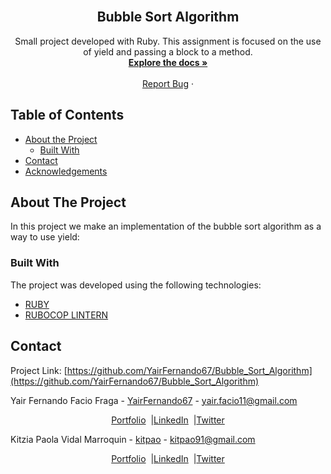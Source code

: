 
<!-- PROJECT LOGO -->
<br />
<p align="center">
  <h2 align="center"> Bubble Sort Algorithm </h2>
  <p align="center">
    Small project developed with Ruby. This assignment is focused on the use of yield and passing a block to a method.
    <br />
    <a href="https://github.com/YairFernando67/Bubble_Sort_Algorithm"><strong>Explore the docs »</strong></a>
    <br />
    <br />
    <a href="https://github.com/YairFernando67/Bubble_Sort_Algorithm/issues">Report Bug</a>
    ·
  </p>
</p>
<!-- TABLE OF CONTENTS -->

## Table of Contents
- [About the Project](#about-the-project)
  - [Built With](#built-with)
- [Contact](#contact)
- [Acknowledgements](#acknowledgements)
<!-- ABOUT THE PROJECT -->

## About The Project
In this project we make an implementation of the bubble sort algorithm as a way to use yield:

### Built With
The project was developed using the following technologies:
- [RUBY](https://www.ruby-lang.org/es/)
- [RUBOCOP LINTERN](https://github.com/microverseinc/linters-config/tree/master/ruby)
<!-- CONTACT -->
## Contact
<p align="center">

  Project Link: [https://github.com/YairFernando67/Bubble_Sort_Algorithm](https://github.com/YairFernando67/Bubble_Sort_Algorithm)

</p>
<p align="center">

  Yair Fernando Facio Fraga - [YairFernando67](https://github.com/YairFernando67) - <a target="_blank"      href="https://mail.google.com/mail/?view=cm&fs=1&tf=1&to=yair.facio11@gmail.com" class="tooltip"  title="Email me">
    yair.facio11@gmail.com
  </a>
</p>
<p align="center" style="display: flex; justify-content: center; align-items: center;">
    <a target="_blank" href="https://yairfernando67.github.io/Portfolio/">
        Portfolio
    </a> &nbsp; |
    <a target="_blank" href="https://www.linkedin.com/in/softwaredeveloperyairfacio/">
      LinkedIn
    </a> &nbsp; |
    <a target="_blank" href="https://twitter.com/YairFernando18">
      Twitter
    </a>
</p>
<p align="center">

  Kitzia Paola Vidal Marroquin - [kitpao](https://github.com/kitpao) - <a target="_blank"      href="https://mail.google.com/mail/?view=cm&fs=1&tf=1&to=kitpao91@gmail.com" class="tooltip"  title="Email me">
    kitpao91@gmail.com
  </a>
</p>
<p align="center" style="display: flex; justify-content: center; align-items: center;">
    <a target="_blank" href="https://github.com/kitpao/Personal_Projects">
        Portfolio
    </a> &nbsp; |
    <a target="_blank" href="https://www.linkedin.com/in/kitzia-paola-vidal/">
      LinkedIn
    </a> &nbsp; |
    <a target="_blank" href="https://twitter.com/Kitpao1">
      Twitter
    </a>
</p>
<!-- ACKNOWLEDGEMENTS -->
